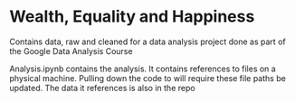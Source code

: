# Wealth, Equality and Happiness

Contains data, raw and cleaned for a data analysis project done as part of the Google Data Analysis Course

Analysis.ipynb contains the analysis. It contains references to files on a physical machine. Pulling down the code to will require these file paths be updated. The data it references is also in the repo 
